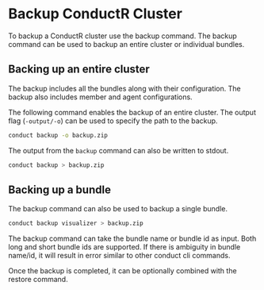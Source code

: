 # Backup ConductR Cluster

To backup a ConductR cluster use the backup command. The backup command can be used to backup an entire cluster or individual bundles.

## Backing up an entire cluster

The backup includes all the bundles along with their configuration. The backup also includes member and agent configurations.

The following command enables the backup of an entire cluster. The output flag (`-output/-o`) can be used to specify the path to the backup.

```bash
conduct backup -o backup.zip
```

The output from the `backup` command can also be written to stdout.
```bash
conduct backup > backup.zip
```

## Backing up a bundle

The backup command can also be used to backup a single bundle.

```bash
conduct backup visualizer > backup.zip
```

The backup command can take the bundle name or bundle id as input. Both long and short bundle ids are supported.
If there is ambiguity in bundle name/id, it will result in error similar to other conduct cli commands.

Once the backup is completed, it can be optionally combined with the restore command.

